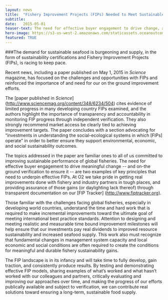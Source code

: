 ```yaml
---
layout: news
title:  "Fishery Improvement Projects (FIPs) Needed to Meet Sustainable Seafood Demand"
subtitle: 
date:   2015-05-01
teaser-text: The need for effective buyer engagement to drive change, and on-the ground verification to ensure it, are key principles underpinning effective FIPs.
hero-image: https://s3-us-west-2.amazonaws.com/staticassets.oceanoutcomes.org/hero+photos/news6hero.jpg
featured: TRUE
---
```

###The demand for sustainable seafood is burgeoning and supply, in the form of sustainability certifications and Fishery Improvement Projects (FIPs), is racing to keep pace. 

Recent news, including a paper published on May 1, 2015 in *Science* magazine, has focused on the challenges and opportunities with FIPs and reinforced the importance of and need for our on the ground improvement efforts.

The [paper published in *Science*] (http://www.sciencemag.org/content/348/6234/504) cites evidence of limited progress in many developing country FIPs examined, and the authors highlight the importance of transparency and accountability in monitoring FIP progress through independent verification. They also strongly recommend market access be clearly tied to achieving improvement targets. The paper concludes with a section advocating for “investments in understanding the social-ecological systems in which [FIPs] operate” in order to better ensure they support environmental, economic, and social sustainability outcomes.

The topics addressed in the paper are familiar ones to all of us committed to improving sustainable performance of global fisheries. The need for effective buyer engagement to drive meaningful change -- and on-the ground verification to ensure it -- are two examples of key principles that need to underpin effective FIPs. At O2 we take pride in getting real improvements done with fishery and industry partners in tough places, and providing assurance of those gains (or daylighting lack thereof) through transparent documentation on our [FIP Tracker] (http://www.fiptracker.org). 

Those familiar with the challenges facing global fisheries, especially in developing world countries, understand the time and hard work that is required to make incremental improvements toward the ultimate goal of meeting international best practice standards. Attention to designing and meeting realistic and measurable time bound improvement milestones will help ensure that our investments pay real dividends to improved resource sustainability and increased seafood supply. This work also must recognize that fundamental changes in management system capacity and local economic and social conditions are often required to create the conditions for meaningful and durable fishery sustainability gains. 

The FIP landscape is in its infancy and will take time to fully develop, gain traction, and consistently produce results. By testing and demonstrating effective FIP models, sharing examples of what’s worked and what hasn’t worked with our colleagues and partners, critically evaluating and improving our approaches over time, and making the progress of our efforts publically available and subject to verification, we can contribute real solutions toward ensuring a long-term, sustainable food supply.
